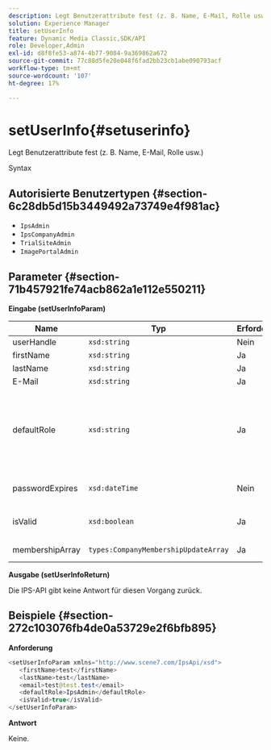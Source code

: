 ```yaml
---
description: Legt Benutzerattribute fest (z. B. Name, E-Mail, Rolle usw.)
solution: Experience Manager
title: setUserInfo
feature: Dynamic Media Classic,SDK/API
role: Developer,Admin
exl-id: d8f8fe53-a874-4b77-9084-9a369862a672
source-git-commit: 77c88d5fe20e048f6fad2bb23cb1abe090793acf
workflow-type: tm+mt
source-wordcount: '107'
ht-degree: 17%

---
```


# setUserInfo{#setuserinfo}

Legt Benutzerattribute fest (z. B. Name, E-Mail, Rolle usw.)

Syntax

## Autorisierte Benutzertypen {#section-6c28db5d15b3449492a73749e4f981ac}

* `IpsAdmin`
* `IpsCompanyAdmin`
* `TrialSiteAdmin`
* `ImagePortalAdmin`

## Parameter {#section-71b457921fe74acb862a1e112e550211}

**Eingabe (setUserInfoParam)**

| Name | Typ | Erforderlich | Beschreibung |
|---|---|---|---|
| userHandle | `xsd:string` | Nein | Benutzerhandbuch. |
| firstName | `xsd:string` | Ja | Vorname. |
| lastName | `xsd:string` | Ja | Nachname. |
| E-Mail | `xsd:string` | Ja | Benutzer-E-Mail. |
| defaultRole | `xsd:string` | Ja | Legt die Rolle für einen Benutzer in jedem Unternehmen fest, zu dem er gehört. Beachten Sie jedoch die `IpsAdmin` -Rolle überschreibt andere unternehmensspezifische Einstellungen. |
| passwordExpires | `xsd:dateTime` | Nein | Legen Sie das Ablaufdatum für das Kennwort fest. |
| isValid | `xsd:boolean` | Ja | Bestimmt, ob der Benutzer ein gültiger IPS-Benutzer ist. |
| membershipArray | `types:CompanyMembershipUpdateArray` | Ja | Ein Array von Unternehmens-Handles. |

**Ausgabe (setUserInfoReturn)**

Die IPS-API gibt keine Antwort für diesen Vorgang zurück.

## Beispiele {#section-272c103076fb4de0a53729e2f6bfb895}

**Anforderung**

```java
<setUserInfoParam xmlns="http://www.scene7.com/IpsApi/xsd">
   <firstName>test</firstName>
   <lastName>test</lastName>
   <email>test@test.test</email>
   <defaultRole>IpsAdmin</defaultRole>
   <isValid>true</isValid>
</setUserInfoParam>
```

**Antwort**

Keine.
